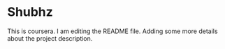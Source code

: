 # Shubhz
This is coursera.
I am editing the README file. Adding some more details about the project
description. 
